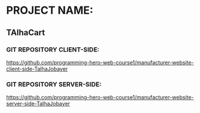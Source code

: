 # PROJECT NAME:

## TAlhaCart
  ### GIT REPOSITORY CLIENT-SIDE:
   https://github.com/programming-hero-web-course1/manufacturer-website-client-side-TalhaJobayer
  ### GIT REPOSITORY SERVER-SIDE:
  https://github.com/programming-hero-web-course1/manufacturer-website-server-side-TalhaJobayer

  